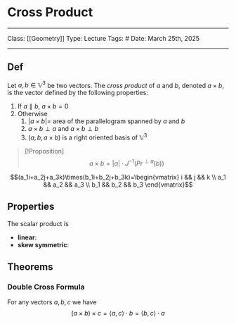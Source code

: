 # Cross Product
___
Class: [[Geometry]]
Type: Lecture
Tags: # 
Date: March 25th, 2025
___

## Def 
Let $a,b \in \mathbb{V}^3$ be two vectors. The *cross product* of $a$ and $b$, denoted $a \times b$, is the vector defined by the following properties:
1. If $a \parallel b$, $a \times b = 0$
2. Otherwise
	1. $|a\times b| =$ area of the parallelogram spanned by $a$ and $b$ 
	2. $a \times b \perp a$ and $a \times b \perp b$
	3. $(a,b,a \times b)$ is a right oriented basis of $\mathbb{V}^3$

>[!Proposition]
>$$a \times b = |a| \cdot J^{-1}(Pr^{\perp a}(b))$$

$$(a_1i+a_2j+a_3k)\times(b_1i+b_2j+b_3k)=\begin{vmatrix} i && j && k \\ a_1 && a_2 && a_3 \\ b_1 && b_2 && b_3 \end{vmatrix}$$

## Properties
The scalar product is 
- **linear**: 
- **skew symmetric**: 
## Theorems
### Double Cross Formula
For any vectors $a,b,c$ we have $$(a\times b)\times c = \langle a,c \rangle \cdot b = \langle b,c\rangle \cdot a$$